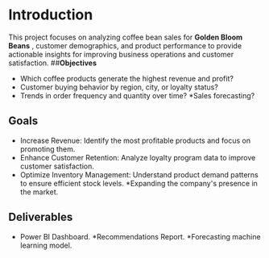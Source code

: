 # **Introduction**
This project focuses on analyzing coffee bean sales for **Golden Bloom Beans** , customer demographics, and product performance to provide actionable insights for improving business operations and customer satisfaction.
##**Objectives**
* Which coffee products generate the highest revenue and profit?
* Customer buying behavior by region, city, or loyalty status?
* Trends in order frequency and quantity over time?
*Sales forecasting?


## **Goals**
* Increase Revenue: Identify the most profitable products and focus on promoting them.
* Enhance Customer Retention: Analyze loyalty program data to improve customer satisfaction.
* Optimize Inventory Management: Understand product demand patterns to ensure efficient stock levels.
*Expanding the company's presence in the market.

## **Deliverables**
* Power BI Dashboard.
*Recommendations Report.
*Forecasting machine learning model.

